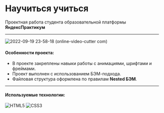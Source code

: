 # Научиться учиться
Проектная работа студента образовательной платформы **ЯндексПрактикум**

___
![2022-09-19 23-58-18 (online-video-cutter com)](https://user-images.githubusercontent.com/62445985/191127954-9479e3cb-ee4a-47dc-a935-10e0b4e37268.gif)

#### Особенности проекта:
- В проекте закреплены навыки работы с анимациями, шрифтами и фреймами. 
- Проект выполнен с использованием БЭМ-подхода. 
- Файловая структура оформлена по правилам **Nested БЭМ**.
___

#### Используемые технологии:
![HTML5](https://img.shields.io/badge/html5-%23E34F26.svg?style=for-the-badge&logo=html5&logoColor=white)
![CSS3](https://img.shields.io/badge/css3-%231572B6.svg?style=for-the-badge&logo=css3&logoColor=white)